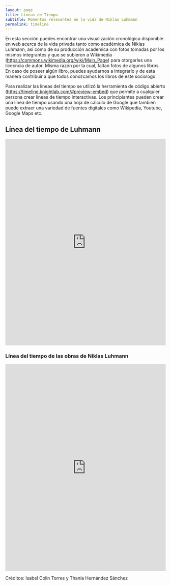 ```yaml
---
layout: page
title: Líneas de Tiempo
subtitle: Momentos relevantes en la vida de Niklas Luhmann
permalink: timeline
---
```


En esta sección puedes encontrar una visualización cronológica disponible en web acerca de la vida privada tanto como académica de Niklas Luhmann, así como de su producción academica con fotos tomadas por los mismos integrantes y que se subieron a Wikimedia (https://commons.wikimedia.org/wiki/Main_Page) para otorgarles una licecncia de autor. Misma razón por la cual, faltan fotos de algunos libros. En caso de poseer algún libro, puedes ayudarnos a integrarlo y de esta manera contribuir a que todos conozcamos los libros de este sociologo.

Para realizar las líneas del tiempo se utilizó la herramienta de código abierto (https://timeline.knightlab.com/#preview-embed) que permite a cualquier persona crear líneas de tiempo interactivas. Los principiantes pueden crear una línea de tiempo usando una hoja de cálculo de Google que tambien puede extraer una variedad de fuentes digitales como Wikipedia, Youtube, Google Maps etc. 

## Línea del tiempo de Luhmann

<iframe src='https://cdn.knightlab.com/libs/timeline3/latest/embed/index.html?source=11djntquCg-T5iJTMu5eHjXSfnEfTMldccdGMaFMZ1rE&font=Default&lang=en&initial_zoom=2&height=650' width='100%' height='650' webkitallowfullscreen mozallowfullscreen allowfullscreen frameborder='0'></iframe>


### Línea del tiempo de las obras de Niklas Luhmann

<iframe src='https://cdn.knightlab.com/libs/timeline3/latest/embed/index.html?source=1giA-Cl09MNGzFUIIwuSmDV9IXBCQHE4D827rBk3CR8w&font=Default&lang=en&initial_zoom=2&height=650' width='100%' height='650' webkitallowfullscreen mozallowfullscreen allowfullscreen frameborder='0'></iframe>

Créditos: Isabel Colin Torres y Thania Hernández Sánchez
